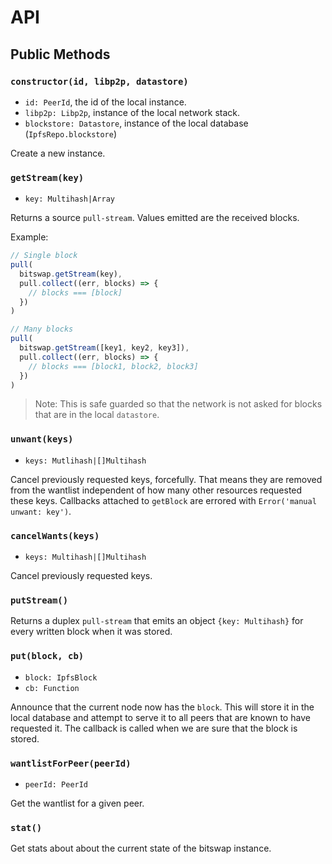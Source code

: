 # API

## Public Methods

### `constructor(id, libp2p, datastore)`

- `id: PeerId`, the id of the local instance.
- `libp2p: Libp2p`, instance of the local network stack.
- `blockstore: Datastore`, instance of the local database (`IpfsRepo.blockstore`)

Create a new instance.


### `getStream(key)`

- `key: Multihash|Array`

Returns a source `pull-stream`. Values emitted are the received blocks.

Example:

```js
// Single block
pull(
  bitswap.getStream(key),
  pull.collect((err, blocks) => {
    // blocks === [block]
  })
)

// Many blocks
pull(
  bitswap.getStream([key1, key2, key3]),
  pull.collect((err, blocks) => {
    // blocks === [block1, block2, block3]
  })
)
```


> Note: This is safe guarded so that the network is not asked
> for blocks that are in the local `datastore`.


### `unwant(keys)`

- `keys: Mutlihash|[]Multihash`

Cancel previously requested keys, forcefully. That means they are removed from the
wantlist independent of how many other resources requested these keys. Callbacks
attached to `getBlock` are errored with `Error('manual unwant: key')`.

### `cancelWants(keys)`

- `keys: Multihash|[]Multihash`

Cancel previously requested keys.

### `putStream()`

Returns a duplex `pull-stream` that emits an object `{key: Multihash}` for every written block when it was stored.

### `put(block, cb)`

- `block: IpfsBlock`
- `cb: Function`

Announce that the current node now has the `block`. This will store it
in the local database and attempt to serve it to all peers that are known
 to have requested it. The callback is called when we are sure that the block
 is stored.

### `wantlistForPeer(peerId)`

- `peerId: PeerId`

Get the wantlist for a given peer.

### `stat()`

Get stats about about the current state of the bitswap instance.
